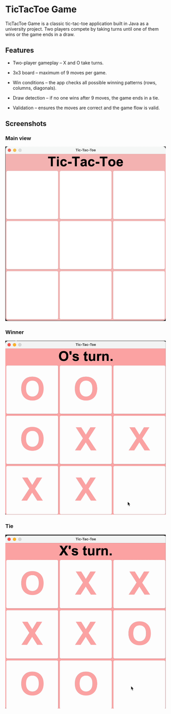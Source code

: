 # TicTacToe Game
TicTacToe Game is a classic tic-tac-toe application built in Java as a university project.
Two players compete by taking turns until one of them wins or the game ends in a draw.

## Features

- Two-player gameplay – X and O take turns.

- 3x3 board – maximum of 9 moves per game.

- Win conditions – the app checks all possible winning patterns (rows, columns, diagonals).

- Draw detection – if no one wins after 9 moves, the game ends in a tie.

- Validation – ensures the moves are correct and the game flow is valid.

## Screenshots

### Main view
![Main view](assets/Main-view.png)

### Winner
![Winner](assets/winner.gif)

### Tie
![Tie](assets/tie.gif)
